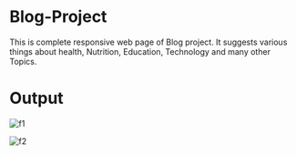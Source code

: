 # Blog-Project
This is complete responsive web page of Blog project. It suggests various things about health, Nutrition, Education, Technology and many other Topics. 
# Output
![f1](https://github.com/MauryaTejash/Blog-Project/assets/93006244/0153f164-611f-4ed5-8904-1d8c7481697f)


![f2](https://github.com/MauryaTejash/Blog-Project/assets/93006244/4958592b-81ed-47d0-ab2a-db07277c0d30)
